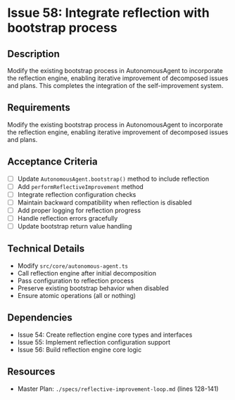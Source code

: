 # Issue 58: Integrate reflection with bootstrap process

## Description
Modify the existing bootstrap process in AutonomousAgent to incorporate the reflection engine, enabling iterative improvement of decomposed issues and plans. This completes the integration of the self-improvement system.

## Requirements
Modify the existing bootstrap process in AutonomousAgent to incorporate the reflection engine, enabling iterative improvement of decomposed issues and plans.

## Acceptance Criteria
- [ ] Update `AutonomousAgent.bootstrap()` method to include reflection
- [ ] Add `performReflectiveImprovement` method
- [ ] Integrate reflection configuration checks
- [ ] Maintain backward compatibility when reflection is disabled
- [ ] Add proper logging for reflection progress
- [ ] Handle reflection errors gracefully
- [ ] Update bootstrap return value handling

## Technical Details
- Modify `src/core/autonomous-agent.ts`
- Call reflection engine after initial decomposition
- Pass configuration to reflection process
- Preserve existing bootstrap behavior when disabled
- Ensure atomic operations (all or nothing)

## Dependencies
- Issue 54: Create reflection engine core types and interfaces
- Issue 55: Implement reflection configuration support
- Issue 56: Build reflection engine core logic

## Resources
- Master Plan: `./specs/reflective-improvement-loop.md` (lines 128-141)
